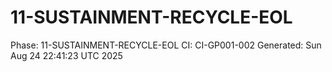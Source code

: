 # 11-SUSTAINMENT-RECYCLE-EOL
Phase: 11-SUSTAINMENT-RECYCLE-EOL
CI: CI-GP001-002
Generated: Sun Aug 24 22:41:23 UTC 2025
